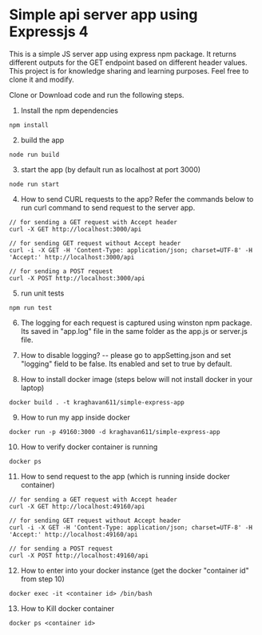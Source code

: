 # Simple api server app using Expressjs 4
<p> This is a simple JS server app using express npm package. It returns different outputs for the GET endpoint based on different header values. This project is for knowledge sharing and learning purposes. Feel free to clone it and modify.</p>


Clone or Download code and run the following steps.
1. Install the npm dependencies
```
npm install
```

2. build the app
```
node run build
```

3. start the app (by default run as localhost at port 3000)
```
node run start
```

4. How to send CURL requests to the app? Refer the commands below to run curl command to send request to the server app. 

```
// for sending a GET request with Accept header
curl -X GET http://localhost:3000/api

// for sending GET request without Accept header
curl -i -X GET -H 'Content-Type: application/json; charset=UTF-8' -H 'Accept:' http://localhost:3000/api

// for sending a POST request 
curl -X POST http://localhost:3000/api

```

5. run unit tests
```
npm run test
```

6. The logging for each request is captured using winston npm package. Its saved in "app.log" file in the same folder as the app.js or server.js file.

7. How to disable logging? -- please go to appSetting.json and set "logging" field to be false. Its enabled and set to true by default.


8. How to install docker image (steps below will not install docker in your laptop)
```
docker build . -t kraghavan611/simple-express-app
```

9. How to run my app inside docker
```
docker run -p 49160:3000 -d kraghavan611/simple-express-app
```

10. How to verify docker container is running 
```
docker ps
```

11. How to send request to the app (which is running inside docker container)
```
// for sending a GET request with Accept header
curl -X GET http://localhost:49160/api

// for sending GET request without Accept header
curl -i -X GET -H 'Content-Type: application/json; charset=UTF-8' -H 'Accept:' http://localhost:49160/api

// for sending a POST request 
curl -X POST http://localhost:49160/api
```

12. How to enter into your docker instance (get the docker "container id" from step 10)
```
docker exec -it <container id> /bin/bash
```

13. How to Kill docker container
```
docker ps <container id>
```

